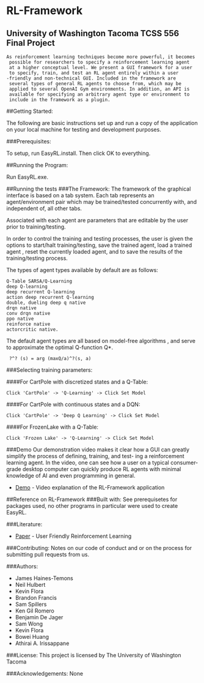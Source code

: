 # RL-Framework
University of Washington Tacoma TCSS 556 Final Project
-------------
```
As reinforcement learning techniques become more powerful, it becomes
 possible for researchers to specify a reinforcement learning agent
 at a higher conceptual level. We present a GUI framework for a user
 to specify, train, and test an RL agent entirely within a user
-friendly and non-technical GUI. Included in the framework are
 several types of general RL agents to choose from, which may be
 applied to several OpenAI Gym environments. In addition, an API is
 available for specifying an arbitrary agent type or environment to
 include in the framework as a plugin. 
```
##Getting Started:

The following are basic instructions set up and run a copy of the
 application on your local machine for testing and development
  purposes. 
  
###Prerequisites:
  
To setup, run EasyRL.install. Then click OK to everything. 

##Running the Program:

Run EasyRL.exe.

##Running the tests
###The Framework:
The framework of the graphical interface is based on a tab system. 
Each tab represents an agent/environment pair which may be
trained/tested concurrently with, and independent of, all other tabs. 
 
Associated with each agent are parameters that are editable by the
user prior to training/testing. 
 
In order to control the training and testing processes, the user is
given the options to start/halt training/testing, save the trained
agent, load a trained agent , reset the currently loaded agent, 
and to save the results of the training/testing process.

The types of agent types available by default are as follows: 
```
Q-Table SARSA/Q-Learning
deep Q-learning
deep recurrent Q-learning
action deep recurrent Q-learning
double, dueling deep q native
drqn native
conv drqn native
ppo native
reinforce native
actorcritic native. 

```
The default agent types are all based on model-free algorithms
, and serve to approximate the optimal Q-function Q*. 
```
 ?^? (s) = arg (maxQ/a)^?(s, a)
```
###Selecting training parameters:

####For CartPole with discretized states and a Q-Table:
```
Click 'CartPole' -> 'Q-Learning' -> Click Set Model
```
####For CartPole with continuous states and a DQN:
```
Click 'CartPole' -> 'Deep Q Learning' -> Click Set Model
```
####For FrozenLake with a Q-Table:
```
Click 'Frozen Lake' -> 'Q-Learning' -> Click Set Model
```
###Demo
Our demonstration video makes it clear how a GUI can greatly simplify
 the process of defining, training, and test- ing a reinforcement
  learning agent. In the video, one can see how a user on a typical
   consumer-grade desktop computer can quickly produce RL agents with
    minimal knowledge of AI and even programming in general.

* [Demo](https://www.overleaf.com/read/vvwxqwghryqz
) - Video explanation of the RL-Framework application

##Reference on RL-Framework
###Built with:
See prerequisetes for packages used, no other programs in particular were used to create
EasyRL.

###Literature:
* [Paper](https://www.overleaf.com/read/vvwxqwghryqz
) - User Friendly Reinforcement Learning

###Contributing:
Notes on our code of conduct and or on the process for submitting
 pull requests from us.

###Authors:
* James Haines-Temons
* Neil Hulbert
* Kevin Flora
* Brandon Francis
* Sam Spillers
* Ken Gil Romero
* Benjamin De Jager
* Sam Wong
* Kevin Flora
* Bowei Huang
* Athirai A. Irissappane

###License:
This project is licensed by The University of Washington Tacoma

###Acknowledgements:
None

 